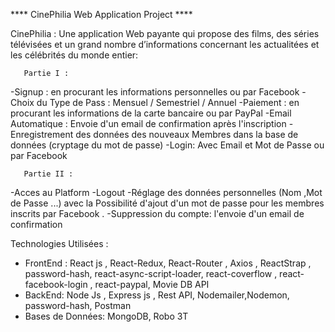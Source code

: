 ﻿**** CinePhilia Web Application Project ****

CinePhilia : Une application Web payante qui propose des films, des séries télévisées  et un grand 
             nombre d’informations concernant les actualitées et les célébrités du monde entier:

       Partie I : 
  -Signup : en procurant les informations personnelles ou par Facebook 
  -Choix du Type de Pass : Mensuel / Semestriel / Annuel
  -Paiement : en procurant les informations de la carte bancaire ou par PayPal
  -Email Automatique : Envoie d'un email de confirmation après l'inscription
  -Enregistrement des données des nouveaux Membres dans la base de données (cryptage du mot de passe)
  -Login: Avec Email et Mot de Passe ou par Facebook

       Partie II :
  -Acces au Platform 
  -Logout
   -Réglage des données personnelles (Nom ,Mot de Passe ...) avec la Possibilité d'ajout d'un mot de passe pour les membres inscrits par Facebook .
  -Suppression du compte: l'envoie d'un email de confirmation 
  

Technologies Utilisées :

* FrontEnd : React js , React-Redux, React-Router , Axios , ReactStrap , password-hash, react-async-script-loader, react-coverflow , react-facebook-login , react-paypal, Movie DB API
* BackEnd: Node Js , Express js , Rest API, Nodemailer,Nodemon, password-hash, Postman
* Bases de Données: MongoDB, Robo 3T
